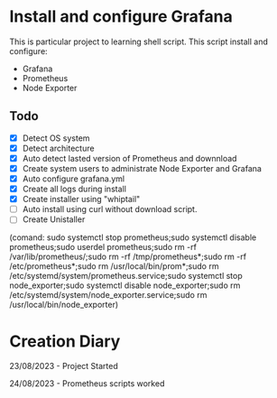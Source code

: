 # Install and configure Grafana

This is particular project to learning shell script. This script install and configure:

- Grafana
- Prometheus
- Node Exporter

## Todo

- [x] Detect OS system
- [x] Detect architecture
- [x] Auto detect lasted version of Prometheus and downnload
- [x] Create system users to administrate Node Exporter and Grafana
- [x] Auto configure grafana.yml
- [x] Create all logs during install
- [x] Create installer using "whiptail"
- [ ] Auto install using curl without download script.
- [ ] Create Unistaller

(comand: sudo systemctl stop prometheus;sudo systemctl disable prometheus;sudo userdel prometheus;sudo rm -rf /var/lib/prometheus/;sudo rm -rf /tmp/prometheus*;sudo rm -rf /etc/prometheus*;sudo rm /usr/local/bin/prom\*;sudo rm /etc/systemd/system/prometheus.service;sudo systemctl stop node_exporter;sudo systemctl disable node_exporter;sudo rm /etc/systemd/system/node_exporter.service;sudo rm /usr/local/bin/node_exporter)

#

# Creation Diary

23/08/2023 - Project Started

24/08/2023 - Prometheus scripts worked
